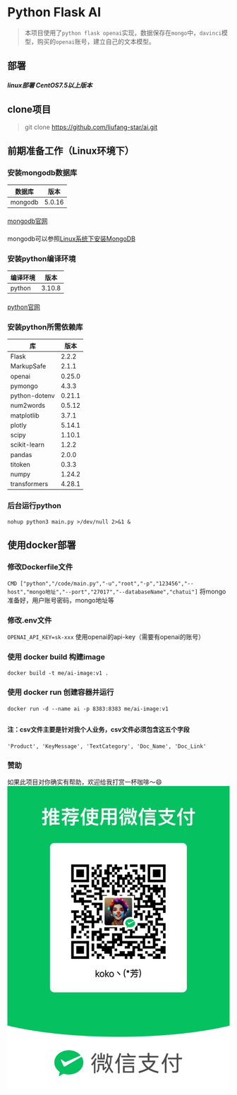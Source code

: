 # Python Flask AI

>本项目使用了`python flask openai`实现，数据保存在`mongo`中，`davinci`模型，购买的`openai`账号，建立自己的文本模型。
####
## 部署
##### linux部署 CentOS7.5以上版本

####
## clone项目
>git clone https://github.com/liufang-star/ai.git

####
## 前期准备工作（Linux环境下）
### 安装mongodb数据库

| 数据库     | 版本     |
|---------|--------|
| mongodb | 5.0.16 |

####
[mongodb官网](https://www.mongodb.com/try/download/community)
####
mongodb可以参照[Linux系统下安装MongoDB](https://blog.csdn.net/DecadentF/article/details/119536858?ops_request_misc=%257B%2522request%255Fid%2522%253A%2522168196341016800182118768%2522%252C%2522scm%2522%253A%252220140713.130102334..%2522%257D&request_id=168196341016800182118768&biz_id=0&utm_medium=distribute.pc_search_result.none-task-blog-2~all~top_click~default-4-119536858-null-null.142^v85^insert_down1,239^v2^insert_chatgpt&utm_term=linux%E5%AE%89%E8%A3%85mongodb&spm=1018.2226.3001.4187)

### 安装python编译环境

| 编译环境   | 版本     |
|--------|--------|
| python | 3.10.8 |

####
[python官网](https://www.python.org/downloads/)

### 安装python所需依赖库

| 库             | 版本          |
|---------------|-------------|
| Flask         | 2.2.2       |
| MarkupSafe    | 2.1.1       |
| openai        | 0.25.0      |
| pymongo       | 4.3.3       |
| python-dotenv | 0.21.1      |
| num2words     | 0.5.12      |
| matplotlib    | 3.7.1       |
| plotly        | 5.14.1      |
| scipy         | 1.10.1      |
| scikit-learn  | 1.2.2       |
| pandas        | 2.0.0       |
| titoken       | 0.3.3       |
| numpy         | 1.24.2      |
| transformers  | 4.28.1      |

### 后台运行python
`nohup python3 main.py >/dev/null 2>&1 &`

####
## 使用docker部署
### 修改Dockerfile文件
`CMD ["python","/code/main.py","-u","root","-p","123456","--host","mongo地址","--port","27017","--databaseName","chatui"]`
将mongo准备好，用户账号密码，mongo地址等
### 修改.env文件
`OPENAI_API_KEY=sk-xxx`
使用openai的api-key（需要有openai的账号）
### 使用 docker build 构建image
`docker build -t me/ai-image:v1 .`
### 使用 docker run 创建容器并运行
`docker run -d --name ai -p 8383:8383 me/ai-image:v1`
##
#### 注：csv文件主要是针对我个人业务，csv文件必须包含这五个字段
`'Product', 'KeyMessage', 'TextCategory', 'Doc_Name', 'Doc_Link'`

####
### 赞助
如果此项目对你确实有帮助，欢迎给我打赏一杯咖啡～😄
![img.png](img.png)
